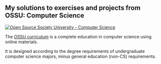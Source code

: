 ## My solutions to exercises and projects from OSSU: Computer Science

<a href="https://github.com/ossu/computer-science">
	<img alt="Open Source Society University - Computer Science" src="https://img.shields.io/badge/OSSU-computer--science-blue.svg">
</a>

The [OSSU curriculum](https://github.com/ossu/computer-science) is a complete education in computer science using online materials. 

It is designed according to the degree requirements of undergraduate computer science majors, minus general education (non-CS) requirements.